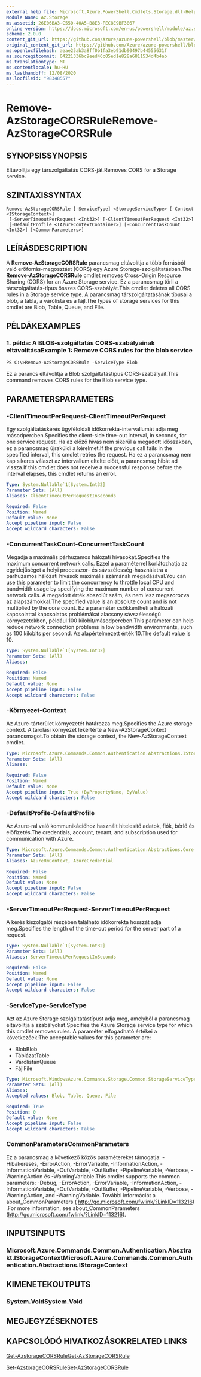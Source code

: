 ```yaml
---
external help file: Microsoft.Azure.PowerShell.Cmdlets.Storage.dll-Help.xml
Module Name: Az.Storage
ms.assetid: 26E06BA3-C550-40A5-B8E3-FEC8E9BF3867
online version: https://docs.microsoft.com/en-us/powershell/module/az.storage/remove-azstoragecorsrule
schema: 2.0.0
content_git_url: https://github.com/Azure/azure-powershell/blob/master/src/Storage/Storage.Management/help/Remove-AzStorageCORSRule.md
original_content_git_url: https://github.com/Azure/azure-powershell/blob/master/src/Storage/Storage.Management/help/Remove-AzStorageCORSRule.md
ms.openlocfilehash: aeae25ab3a8ff0b1fa3eb91db90497b44555631f
ms.sourcegitcommit: 04221336bc9eed46c05ed1e828a6811534d4b4ab
ms.translationtype: MT
ms.contentlocale: hu-HU
ms.lasthandoff: 12/08/2020
ms.locfileid: "98348557"
---
```

# <span data-ttu-id="19aac-101">Remove-AzStorageCORSRule</span><span class="sxs-lookup"><span data-stu-id="19aac-101">Remove-AzStorageCORSRule</span></span>

## <span data-ttu-id="19aac-102">SYNOPSIS</span><span class="sxs-lookup"><span data-stu-id="19aac-102">SYNOPSIS</span></span>
<span data-ttu-id="19aac-103">Eltávolítja egy társzolgáltatás CORS-ját.</span><span class="sxs-lookup"><span data-stu-id="19aac-103">Removes CORS for a Storage service.</span></span>

## <span data-ttu-id="19aac-104">SZINTAXIS</span><span class="sxs-lookup"><span data-stu-id="19aac-104">SYNTAX</span></span>

```
Remove-AzStorageCORSRule [-ServiceType] <StorageServiceType> [-Context <IStorageContext>]
 [-ServerTimeoutPerRequest <Int32>] [-ClientTimeoutPerRequest <Int32>]
 [-DefaultProfile <IAzureContextContainer>] [-ConcurrentTaskCount <Int32>] [<CommonParameters>]
```

## <span data-ttu-id="19aac-105">LEÍRÁS</span><span class="sxs-lookup"><span data-stu-id="19aac-105">DESCRIPTION</span></span>
<span data-ttu-id="19aac-106">A **Remove-AzStorageCORSRule** parancsmag eltávolítja a több forrásból való erőforrás-megosztást (CORS) egy Azure Storage-szolgáltatásban.</span><span class="sxs-lookup"><span data-stu-id="19aac-106">The **Remove-AzStorageCORSRule** cmdlet removes Cross-Origin Resource Sharing (CORS) for an Azure Storage service.</span></span>
<span data-ttu-id="19aac-107">Ez a parancsmag törli a társzolgáltatás-típus összes CORS-szabályát.</span><span class="sxs-lookup"><span data-stu-id="19aac-107">This cmdlet deletes all CORS rules in a Storage service type.</span></span>
<span data-ttu-id="19aac-108">A parancsmag társzolgáltatásának típusai a blob, a tábla, a várólista és a fájl.</span><span class="sxs-lookup"><span data-stu-id="19aac-108">The types of storage services for this cmdlet are Blob, Table, Queue, and File.</span></span>

## <span data-ttu-id="19aac-109">PÉLDÁK</span><span class="sxs-lookup"><span data-stu-id="19aac-109">EXAMPLES</span></span>

### <span data-ttu-id="19aac-110">1. példa: A BLOB-szolgáltatás CORS-szabályainak eltávolítása</span><span class="sxs-lookup"><span data-stu-id="19aac-110">Example 1: Remove CORS rules for the blob service</span></span>
```
PS C:\>Remove-AzStorageCORSRule -ServiceType Blob
```

<span data-ttu-id="19aac-111">Ez a parancs eltávolítja a Blob szolgáltatástípus CORS-szabályait.</span><span class="sxs-lookup"><span data-stu-id="19aac-111">This command removes CORS rules for the Blob service type.</span></span>

## <span data-ttu-id="19aac-112">PARAMETERS</span><span class="sxs-lookup"><span data-stu-id="19aac-112">PARAMETERS</span></span>

### <span data-ttu-id="19aac-113">-ClientTimeoutPerRequest</span><span class="sxs-lookup"><span data-stu-id="19aac-113">-ClientTimeoutPerRequest</span></span>
<span data-ttu-id="19aac-114">Egy szolgáltatáskérés ügyféloldali időkorrekta-intervallumát adja meg másodpercben.</span><span class="sxs-lookup"><span data-stu-id="19aac-114">Specifies the client-side time-out interval, in seconds, for one service request.</span></span>
<span data-ttu-id="19aac-115">Ha az előző hívás nem sikerül a megadott időszakban, ez a parancsmag újraküldi a kérelmet.</span><span class="sxs-lookup"><span data-stu-id="19aac-115">If the previous call fails in the specified interval, this cmdlet retries the request.</span></span>
<span data-ttu-id="19aac-116">Ha ez a parancsmag nem kap sikeres választ az intervallum eltelte előtt, a parancsmag hibát ad vissza.</span><span class="sxs-lookup"><span data-stu-id="19aac-116">If this cmdlet does not receive a successful response before the interval elapses, this cmdlet returns an error.</span></span>

```yaml
Type: System.Nullable`1[System.Int32]
Parameter Sets: (All)
Aliases: ClientTimeoutPerRequestInSeconds

Required: False
Position: Named
Default value: None
Accept pipeline input: False
Accept wildcard characters: False
```

### <span data-ttu-id="19aac-117">-ConcurrentTaskCount</span><span class="sxs-lookup"><span data-stu-id="19aac-117">-ConcurrentTaskCount</span></span>
<span data-ttu-id="19aac-118">Megadja a maximális párhuzamos hálózati hívásokat.</span><span class="sxs-lookup"><span data-stu-id="19aac-118">Specifies the maximum concurrent network calls.</span></span>
<span data-ttu-id="19aac-119">Ezzel a paraméterrel korlátozhatja az egyidejűséget a helyi processzor- és sávszélesség-használatra a párhuzamos hálózati hívások maximális számának megadásával.</span><span class="sxs-lookup"><span data-stu-id="19aac-119">You can use this parameter to limit the concurrency to throttle local CPU and bandwidth usage by specifying the maximum number of concurrent network calls.</span></span>
<span data-ttu-id="19aac-120">A megadott érték abszolút szám, és nem lesz megszorozva az alapszámokkal.</span><span class="sxs-lookup"><span data-stu-id="19aac-120">The specified value is an absolute count and is not multiplied by the core count.</span></span>
<span data-ttu-id="19aac-121">Ez a paraméter csökkentheti a hálózati kapcsolattal kapcsolatos problémákat alacsony sávszélességű környezetekben, például 100 kilobit/másodpercben.</span><span class="sxs-lookup"><span data-stu-id="19aac-121">This parameter can help reduce network connection problems in low bandwidth environments, such as 100 kilobits per second.</span></span>
<span data-ttu-id="19aac-122">Az alapértelmezett érték 10.</span><span class="sxs-lookup"><span data-stu-id="19aac-122">The default value is 10.</span></span>

```yaml
Type: System.Nullable`1[System.Int32]
Parameter Sets: (All)
Aliases:

Required: False
Position: Named
Default value: None
Accept pipeline input: False
Accept wildcard characters: False
```

### <span data-ttu-id="19aac-123">-Környezet</span><span class="sxs-lookup"><span data-stu-id="19aac-123">-Context</span></span>
<span data-ttu-id="19aac-124">Az Azure-tárterület környezetét határozza meg.</span><span class="sxs-lookup"><span data-stu-id="19aac-124">Specifies the Azure storage context.</span></span>
<span data-ttu-id="19aac-125">A tárolási környezet lekértérte a New-AzStorageContext parancsmagot.</span><span class="sxs-lookup"><span data-stu-id="19aac-125">To obtain the storage context, the New-AzStorageContext cmdlet.</span></span>

```yaml
Type: Microsoft.Azure.Commands.Common.Authentication.Abstractions.IStorageContext
Parameter Sets: (All)
Aliases:

Required: False
Position: Named
Default value: None
Accept pipeline input: True (ByPropertyName, ByValue)
Accept wildcard characters: False
```

### <span data-ttu-id="19aac-126">-DefaultProfile</span><span class="sxs-lookup"><span data-stu-id="19aac-126">-DefaultProfile</span></span>
<span data-ttu-id="19aac-127">Az Azure-ral való kommunikációhoz használt hitelesítő adatok, fiók, bérlő és előfizetés.</span><span class="sxs-lookup"><span data-stu-id="19aac-127">The credentials, account, tenant, and subscription used for communication with Azure.</span></span>

```yaml
Type: Microsoft.Azure.Commands.Common.Authentication.Abstractions.Core.IAzureContextContainer
Parameter Sets: (All)
Aliases: AzureRmContext, AzureCredential

Required: False
Position: Named
Default value: None
Accept pipeline input: False
Accept wildcard characters: False
```

### <span data-ttu-id="19aac-128">-ServerTimeoutPerRequest</span><span class="sxs-lookup"><span data-stu-id="19aac-128">-ServerTimeoutPerRequest</span></span>
<span data-ttu-id="19aac-129">A kérés kiszolgálói részében található időkorrekta hosszát adja meg.</span><span class="sxs-lookup"><span data-stu-id="19aac-129">Specifies the length of the time-out period for the server part of a request.</span></span>

```yaml
Type: System.Nullable`1[System.Int32]
Parameter Sets: (All)
Aliases: ServerTimeoutPerRequestInSeconds

Required: False
Position: Named
Default value: None
Accept pipeline input: False
Accept wildcard characters: False
```

### <span data-ttu-id="19aac-130">-ServiceType</span><span class="sxs-lookup"><span data-stu-id="19aac-130">-ServiceType</span></span>
<span data-ttu-id="19aac-131">Azt az Azure Storage szolgáltatástípust adja meg, amelyből a parancsmag eltávolítja a szabályokat.</span><span class="sxs-lookup"><span data-stu-id="19aac-131">Specifies the Azure Storage service type for which this cmdlet removes rules.</span></span>
<span data-ttu-id="19aac-132">A paraméter elfogadható értékei a következőek:</span><span class="sxs-lookup"><span data-stu-id="19aac-132">The acceptable values for this parameter are:</span></span>
- <span data-ttu-id="19aac-133">Blob</span><span class="sxs-lookup"><span data-stu-id="19aac-133">Blob</span></span> 
- <span data-ttu-id="19aac-134">Táblázat</span><span class="sxs-lookup"><span data-stu-id="19aac-134">Table</span></span> 
- <span data-ttu-id="19aac-135">Várólistán</span><span class="sxs-lookup"><span data-stu-id="19aac-135">Queue</span></span> 
- <span data-ttu-id="19aac-136">Fájl</span><span class="sxs-lookup"><span data-stu-id="19aac-136">File</span></span>

```yaml
Type: Microsoft.WindowsAzure.Commands.Storage.Common.StorageServiceType
Parameter Sets: (All)
Aliases:
Accepted values: Blob, Table, Queue, File

Required: True
Position: 0
Default value: None
Accept pipeline input: False
Accept wildcard characters: False
```

### <span data-ttu-id="19aac-137">CommonParameters</span><span class="sxs-lookup"><span data-stu-id="19aac-137">CommonParameters</span></span>
<span data-ttu-id="19aac-138">Ez a parancsmag a következő közös paramétereket támogatja: -Hibakeresés, -ErrorAction, -ErrorVariable, -InformationAction, -InformationVariable, -OutVariable, -OutBuffer, -PipelineVariable, -Verbose, -WarningAction és -WarningVariable.</span><span class="sxs-lookup"><span data-stu-id="19aac-138">This cmdlet supports the common parameters: -Debug, -ErrorAction, -ErrorVariable, -InformationAction, -InformationVariable, -OutVariable, -OutBuffer, -PipelineVariable, -Verbose, -WarningAction, and -WarningVariable.</span></span> <span data-ttu-id="19aac-139">További információt a about_CommonParameters ( http://go.microsoft.com/fwlink/?LinkID=113216) .</span><span class="sxs-lookup"><span data-stu-id="19aac-139">For more information, see about_CommonParameters (http://go.microsoft.com/fwlink/?LinkID=113216).</span></span>

## <span data-ttu-id="19aac-140">INPUTS</span><span class="sxs-lookup"><span data-stu-id="19aac-140">INPUTS</span></span>

### <span data-ttu-id="19aac-141">Microsoft.Azure.Commands.Common.Authentication.Absztrakt.IStorageContext</span><span class="sxs-lookup"><span data-stu-id="19aac-141">Microsoft.Azure.Commands.Common.Authentication.Abstractions.IStorageContext</span></span>

## <span data-ttu-id="19aac-142">KIMENETEK</span><span class="sxs-lookup"><span data-stu-id="19aac-142">OUTPUTS</span></span>

### <span data-ttu-id="19aac-143">System.Void</span><span class="sxs-lookup"><span data-stu-id="19aac-143">System.Void</span></span>

## <span data-ttu-id="19aac-144">MEGJEGYZÉSEK</span><span class="sxs-lookup"><span data-stu-id="19aac-144">NOTES</span></span>

## <span data-ttu-id="19aac-145">KAPCSOLÓDÓ HIVATKOZÁSOK</span><span class="sxs-lookup"><span data-stu-id="19aac-145">RELATED LINKS</span></span>

[<span data-ttu-id="19aac-146">Get-AzstorageCORSRule</span><span class="sxs-lookup"><span data-stu-id="19aac-146">Get-AzStorageCORSRule</span></span>](./Get-AzStorageCORSRule.md)

[<span data-ttu-id="19aac-147">Set-AzstorageCORSRule</span><span class="sxs-lookup"><span data-stu-id="19aac-147">Set-AzStorageCORSRule</span></span>](./Set-AzStorageCORSRule.md)


